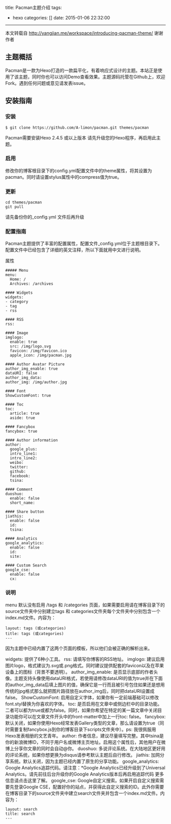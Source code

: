 title: Pacman主题介绍
tags:
  - hexo
categories: []
date: 2015-01-06 22:32:00
---
本文转载自 http://yangjian.me/workspace/introducing-pacman-theme/ 谢谢作者

## 主题概括
Pacman是一款为Hexo打造的一款扁平化，有着响应式设计的主题。本站正是使用了该主题，同时你也可以访问Demo查看效果。主题源码托管在Github上，欢迎Fork。遇到任何问题或意见请发表issue。

## 安装指南
### 安装
```
$ git clone https://github.com/A-limon/pacman.git themes/pacman
```
Pacman需要安装Hexo 2.4.5 或以上版本 请先升级您的Hexo程序，再启用此主题。

### 启用

修改你的博客根目录下的config.yml配置文件中的theme属性，将其设置为pacman。同时请设置stylus属性中的compress值为true。

### 更新
```
cd themes/pacman
git pull
```
请先备份你的_config.yml 文件后再升级

### 配置指南
Pacman主题提供了丰富的配置属性，配置文件_config.yml位于主题根目录下。配置文件中已经包含了详细的英文注释，所以下面就用中文进行说明。

属性
```
##### Menu
menu:
  Home: /
  Archives: /archives 

#### Widgets
widgets: 
- category
- tag
- rss

#### RSS
rss: 

#### Image
imglogo:
  enable: true
  src: /img/logo.svg 
  favicon: /img/favicon.ico 
  apple_icon: /img/pacman.jpg

#### Author Avatar Picture
author_img_enable: true
dataURI: false
author_img_data: 
author_img: /img/author.jpg

#### Font
ShowCustomFont: true  

#### Toc
toc:
  article: true 
  aside: true 

#### Fancybox
fancybox: true 

#### Author information
author:
  google_plus: 
  intro_line1: 
  intro_line2: 
  weibo: 
  twitter: 
  github: 
  facebook: 
  tsina: 
  
#### Comment
duoshuo: 
  enable: false        
  short_name: 

#### Share button
jiathis:
  enable: false  
  id: 
  tsina:

#### Analytics
google_analytics:
  enable: false
  id:
  site:

#### Custom Search
google_cse: 
  enable: false
  cx:
```
### 说明

menu 默认没有启用 /tags 和 /categories 页面，如果需要启用请在博客目录下的source文件夹中分别建立tags 和 categories文件夹每个文件夹中分别包含一个index.md文件。内容为：
```
layout: tags (或categories)
title: tags (或categories)
---
```
因为主题中已经内置了这两个页面的模板，所以他们会被正确的解析出来。

widgets: 提供了6种小工具。
rss: 请填写你博客的RSS地址。
imglogo: 建议启用图片logo，格式建议为.svg或.png格式。同时建议提供配套的favicon以及在苹果设备上的图标（背景不要透明）。
author_img_enable: 是否显示底部的作者头像。主题支持头像使用dataURI格式，若使用请修改dataURI的值为true并在下面的author_img_data后填上图片的值，确保它是一行而且被引号包住如果还是想用传统的jpg格式那么就把图片路径放在author_img后，同时把dataURI设置成false。
ShowCustomFont: 启用自定义字体，如果你有一定前端基础可以修改font.styl替换为你喜欢的字体。
toc: 是否启用在文章中或侧边栏中的目录功能。二者可以都为true或都为false。同时，如果你希望在特定的某一篇文章中关闭目录功能你可以在文章文件开头中的front-matter中加上一行toc: false。
fancybox: 默认关闭，如果你使用Hexo经常发表Gallery类型的文章，那么请设置为true（同时需要复制fancybox.js到你的博客目录下scripts文件夹中）。ps: 我很佩服用Hexo发表相册的文艺青年。
author: 作者信息，建议尽量填写完整。其中tsina是你的新浪微博ID，不同于用户名或微博主页地址。启用这个属性后，其他用户在微博上分享你文章的同时会自动@你。
duoshuo: 多说评论系统。在大陆地区更好用的评论系统，如果你想更换为disqus请参考默认主题后自行修改。
jiathis: 加网分享系统。默认关闭，因为主题已经内置了原生的分享功能。
google_analytics: Google Analytics追踪代码。请注意：*Google Analytics已经升级到了Universal Analytics。请先前往后台升级你的Google Analytics版本后再启用追踪代码 更多信息请点击这里了解。
google_cse: Google自定义搜索。如果开启自定义搜索需要先登录Google CSE，配置好你的站点，并获得此自定义搜索的ID。此外你需要在博客目录下的source文件夹中建立search文件夹并包含一个index.md文件。内容为：
```
layout: search
title: search
---
```
